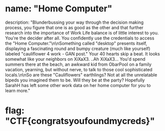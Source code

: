 # name: "Home Computer"

description: "Blunderbussing your way through the decision making process, you figure that one is as good as the other and that further research into the importance of Work Life balance is of little interest to you. You're the decider after all. You confidently use the credentials to access the \"Home Computer.\"\n\nSomething called \"desktop\" presents itself, displaying a fascinating round and bumpy creature (much like yourself) labeled  \"cauliflower 4 work - GAN post.\"  Your 40 hearts skip a beat.  It looks somewhat like your neighbors on XiXaX3.   ..Ah XiXaX3... You'd spend summers there at the beach, an awkward kid from ObarPool on a family vacation, yearning, but without nerve, to talk to those cool sophisticated locals.\n\nSo are these \"Cauliflowers\" earthlings? Not at all the unrelatable bipeds you imagined them to be.  Will they be at the party?  Hopefully SarahH has left some other work data on her home computer for you to learn more."

# flag: "CTF{congratsyoufoundmycreds}"
